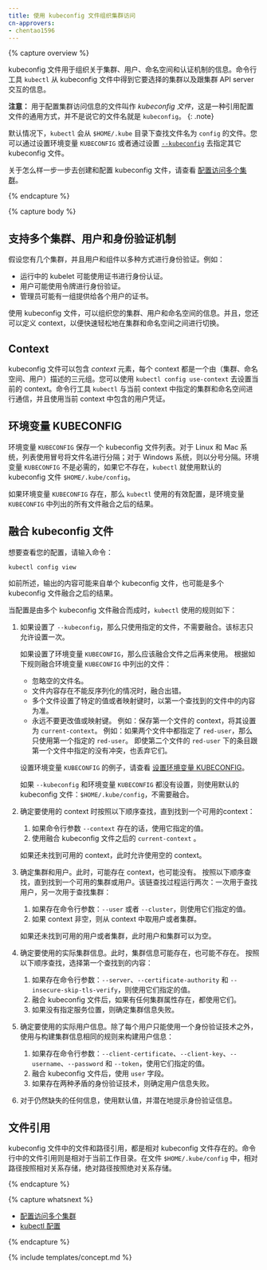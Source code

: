 ```yaml
---
title: 使用 kubeconfig 文件组织集群访问
cn-approvers:
- chentao1596
---
```



{% capture overview %}


kubeconfig 文件用于组织关于集群、用户、命名空间和认证机制的信息。命令行工具 `kubectl` 从 kubeconfig 文件中得到它要选择的集群以及跟集群 API server 交互的信息。


**注意：** 用于配置集群访问信息的文件叫作 *kubeconfig 文件*，这是一种引用配置文件的通用方式，并不是说它的文件名就是 `kubeconfig`。
{: .note}


默认情况下，`kubectl` 会从 `$HOME/.kube` 目录下查找文件名为 `config` 的文件。您可以通过设置环境变量 `KUBECONFIG` 或者通过设置 [`--kubeconfig`](/docs/user-guide/kubectl/{{page.version}}/) 去指定其它 kubeconfig 文件。


关于怎么样一步一步去创建和配置 kubeconfig 文件，请查看 [配置访问多个集群](/docs/tasks/access-application-cluster/configure-access-multiple-clusters)。

{% endcapture %}


{% capture body %}


## 支持多个集群、用户和身份验证机制


假设您有几个集群，并且用户和组件以多种方式进行身份验证。例如：


- 运行中的 kubelet 可能使用证书进行身份认证。
- 用户可能使用令牌进行身份验证。
- 管理员可能有一组提供给各个用户的证书。


使用 kubeconfig 文件，可以组织您的集群、用户和命名空间的信息。并且，您还可以定义 context，以便快速轻松地在集群和命名空间之间进行切换。

## Context


kubeconfig 文件可以包含 *context* 元素，每个 context 都是一个由（集群、命名空间、用户）描述的三元组。您可以使用 `kubectl config use-context` 去设置当前的 context。命令行工具 `kubectl` 与当前 context 中指定的集群和命名空间进行通信，并且使用当前 context 中包含的用户凭证。


## 环境变量 KUBECONFIG


环境变量 `KUBECONFIG` 保存一个 kubeconfig 文件列表。对于 Linux 和 Mac 系统，列表使用冒号将文件名进行分隔；对于 Windows 系统，则以分号分隔。环境变量 `KUBECONFIG` 不是必需的，如果它不存在，`kubectl` 就使用默认的 kubeconfig 文件 `$HOME/.kube/config`。


如果环境变量 `KUBECONFIG` 存在，那么 `kubectl` 使用的有效配置，是环境变量 `KUBECONFIG` 中列出的所有文件融合之后的结果。


## 融合 kubeconfig 文件


想要查看您的配置，请输入命令：

```shell
kubectl config view
```


如前所述，输出的内容可能来自单个 kubeconfig 文件，也可能是多个 kubeconfig 文件融合之后的结果。


当配置是由多个 kubeconfig 文件融合而成时，`kubectl` 使用的规则如下：


1. 如果设置了 `--kubeconfig`，那么只使用指定的文件，不需要融合。该标志只允许设置一次。
	
   如果设置了环境变量 `KUBECONFIG`，那么应该融合文件之后再来使用。
   根据如下规则融合环境变量 `KUBECONFIG` 中列出的文件：
   
   * 忽略空的文件名。
   * 文件内容存在不能反序列化的情况时，融合出错。
   * 多个文件设置了特定的值或者映射键时，以第一个查找到的文件中的内容为准。
   * 永远不要更改值或映射键。
     例如：保存第一个文件的 context，将其设置为 `current-context`。
	 例如：如果两个文件中都指定了 `red-user`，那么只使用第一个指定的 `red-user`。
     即使第二个文件的 `red-user` 下的条目跟第一个文件中指定的没有冲突，也丢弃它们。
	 
   设置环境变量 `KUBECONFIG` 的例子，请查看 [设置环境变量 KUBECONFIG](/docs/tasks/access-application-cluster/configure-access-multiple-clusters/#set-the-kubeconfig-environment-variable)。

   如果 `--kubeconfig` 和环境变量 `KUBECONFIG` 都没有设置，则使用默认的 kubeconfig 文件：`$HOME/.kube/config`，不需要融合。
   

1. 确定要使用的 context 时按照以下顺序查找，直到找到一个可用的context：
    1. 如果命令行参数 `--context` 存在的话，使用它指定的值。
	1. 使用融合 kubeconfig 文件之后的 `current-context` 。
	
   如果还未找到可用的 context，此时允许使用空的 context。	


1. 确定集群和用户。此时，可能存在 context，也可能没有。
   按照以下顺序查找，直到找到一个可用的集群或用户。该链查找过程运行两次：一次用于查找用户，另一次用于查找集群：
   
   1. 如果存在命令行参数：`--user` 或者 `--cluster`，则使用它们指定的值。
   1. 如果 context 非空，则从 context 中取用户或者集群。
   
   如果还未找到可用的用户或者集群，此时用户和集群可以为空。


1. 确定要使用的实际集群信息。此时，集群信息可能存在，也可能不存在。
   按照以下顺序查找，选择第一个查找到的内容：
   
   1. 如果存在命令行参数：`--server`、`--certificate-authority` 和 `--insecure-skip-tls-verify`，则使用它们指定的值。
   1. 融合 kubeconfig 文件后，如果有任何集群属性存在，都使用它们。
   1. 如果没有指定服务位置，则确定集群信息失败。


1. 确定要使用的实际用户信息。除了每个用户只能使用一个身份验证技术之外，使用与构建集群信息相同的规则来构建用户信息：

   1. 如果存在命令行参数：`--client-certificate`、`--client-key`、`--username`、`--password` 和 `--token`，使用它们指定的值。
   1. 融合 kubeconfig 文件后，使用 `user` 字段。
   1. 如果存在两种矛盾的身份验证技术，则确定用户信息失败。


1. 对于仍然缺失的任何信息，使用默认值，并潜在地提示身份验证信息。


## 文件引用



kubeconfig 文件中的文件和路径引用，都是相对 kubeconfig 文件存在的。命令行中的文件引用则是相对于当前工作目录。在文件 `$HOME/.kube/config` 中，相对路径按照相对关系存储，绝对路径按照绝对关系存储。

{% endcapture %}


{% capture whatsnext %}


* [配置访问多个集群](/docs/tasks/access-application-cluster/configure-access-multiple-clusters/)
* [kubectl 配置](/docs/user-guide/kubectl/{{page.version}}/)

{% endcapture %}

{% include templates/concept.md %}

